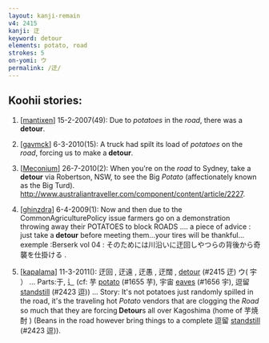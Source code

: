 ```yaml
---
layout: kanji-remain
v4: 2415
kanji: 迂
keyword: detour
elements: potato, road
strokes: 5
on-yomi: ウ
permalink: /迂/
---
```


## Koohii stories: 

1) [<a href="http://kanji.koohii.com/profile/mantixen">mantixen</a>] 15-2-2007(49): Due to <em>potatoes</em> in the <em>road</em>, there was a<strong> detour</strong>.

2) [<a href="http://kanji.koohii.com/profile/gavmck">gavmck</a>] 6-3-2010(15): A truck had spilt its load of <em>potatoes</em> on the <em>road</em>, forcing us to make a<strong> detour</strong>.

3) [<a href="http://kanji.koohii.com/profile/Meconium">Meconium</a>] 26-7-2010(2): When you&#039;re on the <em>road</em> to Sydney, take a<strong> detour</strong> via Robertson, NSW, to see the Big <em>Potato</em> (affectionately known as the Big Turd). <a href="http://www.australiantraveller.com/component/content/article/2227">http://www.australiantraveller.com/component/content/article/2227</a>.

4) [<a href="http://kanji.koohii.com/profile/ghinzdra">ghinzdra</a>] 6-4-2009(1): Now and then due to the CommonAgriculturePolicy issue farmers go on a demonstration throwing away their POTATOES to block ROADS .... a piece of advice : just take a<strong> detour</strong> before meeting them...your tires will be thankful... exemple :Berserk vol 04 : そのためには川沿いに迂回しやつらの背後から奇襲を仕掛ける .

5) [<a href="http://kanji.koohii.com/profile/kapalama">kapalama</a>] 11-3-2011(): 迂回 , 迂遠 , 迂愚 , 迂闊 , <a href="../v4/2415.html">detour</a> (#2415 迂) ウ( 宇 ） ... Parts:于, 辶 (cf: 芋 <a href="../v4/1655.html">potato</a> (#1655 芋), 宇宙 <a href="../v4/1656.html">eaves</a> (#1656 宇), 逗留 <a href="../v4/2423.html">standstill</a> (#2423 逗)) ... Story: It&#039;s not potatoes just randomly spilled in the road, it&#039;s the traveling hot <em>Potato</em> vendors that are clogging the <em>Road</em> so much that they are forcing<strong> Detour</strong>s all over Kagoshima (home of 芋焼酎 ) (Beans in the road however bring things to a complete 逗留 <a href="../v4/2423.html">standstill</a> (#2423 逗)).

